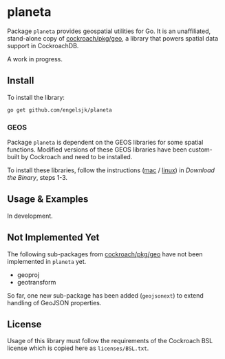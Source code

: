 # planeta

Package ```planeta``` provides geospatial utilities for Go. It is an unaffiliated, stand-alone copy of [cockroach/pkg/geo](https://github.com/cockroachdb/cockroach/tree/master/pkg/geo), a library that powers spatial data support in CockroachDB.

A work in progress.

## Install

To install the library:

```go get github.com/engelsjk/planeta```

### GEOS

Package ```planeta``` is dependent on the GEOS libraries for some spatial functions. Modified versions of these GEOS libraries have been custom-built by Cockroach and need to be installed. 

To install these libraries, follow the instructions ([mac](https://www.cockroachlabs.com/docs/stable/install-cockroachdb-mac.html) / [linux](https://www.cockroachlabs.com/docs/stable/install-cockroachdb-linux.html)) in *Download the Binary*, steps 1-3.

## Usage & Examples

In development.

## Not Implemented Yet

The following sub-packages from [cockroach/pkg/geo](https://github.com/cockroachdb/cockroach/tree/master/pkg/geo) have not been implemented in ```planeta``` yet.

* geoproj
* geotransform

So far, one new sub-package has been added (```geojsonext```) to extend handling of GeoJSON properties.

## License

Usage of this library must follow the requirements of the Cockroach BSL license which is copied here as ```licenses/BSL.txt```.
